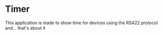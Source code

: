 # Timer
This application is made to show time for devices using the RS422 protocol
and... that's about it
